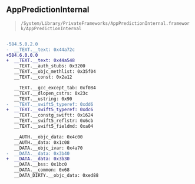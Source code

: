 ## AppPredictionInternal

> `/System/Library/PrivateFrameworks/AppPredictionInternal.framework/AppPredictionInternal`

```diff

-584.5.0.2.0
-  __TEXT.__text: 0x44a72c
+584.6.0.0.0
+  __TEXT.__text: 0x44a548
   __TEXT.__auth_stubs: 0x3200
   __TEXT.__objc_methlist: 0x35f04
   __TEXT.__const: 0x2a12

   __TEXT.__gcc_except_tab: 0xf084
   __TEXT.__dlopen_cstrs: 0x23c
   __TEXT.__ustring: 0x90
-  __TEXT.__swift5_typeref: 0xdd6
+  __TEXT.__swift5_typeref: 0xdc6
   __TEXT.__constg_swiftt: 0x1624
   __TEXT.__swift5_reflstr: 0x6cb
   __TEXT.__swift5_fieldmd: 0xa04

   __AUTH.__objc_data: 0x4c00
   __AUTH.__data: 0x1c08
   __DATA.__objc_ivar: 0x4a70
-  __DATA.__data: 0x3b40
+  __DATA.__data: 0x3b30
   __DATA.__bss: 0x1bc0
   __DATA.__common: 0x68
   __DATA_DIRTY.__objc_data: 0xed88

```
